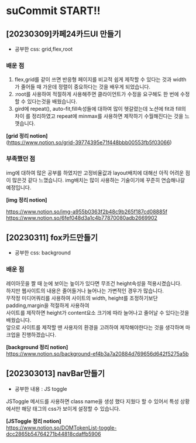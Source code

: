 # suCommit START!!


## [20230309]카페24카드UI 만들기
* 공부한 css: grid,flex,root

### 배운 점
1. flex,grid를 같이 쓰면 반응형 페이지를 비교적 쉽게 제작할 수 있다는 것과 width가 줄어들 때 가운데 정렬이 중요하다는 것을
배우게 되었습니다.
2. :root를 사용하여 적절하게 사용해주면 클라이언트가 수정을 요구해도 한 번에 수정할 수 있다는것을 배웠습니다.
3. gird에 repeat(), auto-fit,fill속성들에 대하여 많이 헷갈렸는데 노션에 fit과 fill의 차이
를 정리하였고 repeat에 minmax를 사용하면 제작하기 수월해진다는 것을 느꼇습니다.

**[grid 정리 notion]** <br> (https://www.notion.so/grid-39774395e71f448bbb00553fb5f03066)

### 부족했던 점
img에 대하여 많은 공부를 하였지만 고정비율값과 layout배치에 대해선 아직 어려운 점이 많은것 같다 느꼈습니다.
img배치는 많이 사용하는 기술이기에 꾸준히 연습해나갈 예정입니다.

**[img 정리 notion]**

https://www.notion.so/img-a955b0363f2b48c9b265f187cd08885f <br>
https://www.notion.so/6fef048d3a1c4b77870080adb2669902




## [20230311] fox카드만들기
* 공부한 css: background
### 배운 점


레이아웃을 짤 때 눈에 보이는 높이가 있다면 무조건 height속성을 적용시켰습니다.<br>
하지만 웹사이트의 내용은 줄어들거나 늘어나는 가변적인 경우가 많습니다.<br>
무작정 미디어쿼리를 사용하여 사이트의 width, height를 조정하기보단 padding,margin을 적절하게 사용하여<br>
사이트를 제작하면 height가 content요소 크기에 따라 늘어나고 줄어날 수 있다는것을 배웠습니다.<br>
앞으로 사이트를 제작할 땐 사용자의 환경을 고려하여 제작해야한다는 것을 생각하며 마크업을 진행하겠습니다. <br>

**[background 정리 notion]**  <br>
https://www.notion.so/background-ef4b3a7a20884d769656d642f5275a5b


## [202303013] navBar만들기
* 공부한 내용 : JS toggle

JSToggle 메서드를 사용하면 class name을 생성 했다 지웠다 할 수 있어서 특성 상황에서만 해당 태그의 css가 보이게 설정할 수 있습니다.

**[JSToggle 정리 notion]**  <br>
https://www.notion.so/DOMTokenList-toggle-dcc2865b54764271b44818cdaffb5906


